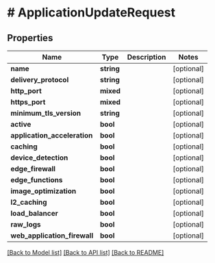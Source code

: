 # # ApplicationUpdateRequest

## Properties

Name | Type | Description | Notes
------------ | ------------- | ------------- | -------------
**name** | **string** |  | [optional]
**delivery_protocol** | **string** |  | [optional]
**http_port** | **mixed** |  | [optional]
**https_port** | **mixed** |  | [optional]
**minimum_tls_version** | **string** |  | [optional]
**active** | **bool** |  | [optional]
**application_acceleration** | **bool** |  | [optional]
**caching** | **bool** |  | [optional]
**device_detection** | **bool** |  | [optional]
**edge_firewall** | **bool** |  | [optional]
**edge_functions** | **bool** |  | [optional]
**image_optimization** | **bool** |  | [optional]
**l2_caching** | **bool** |  | [optional]
**load_balancer** | **bool** |  | [optional]
**raw_logs** | **bool** |  | [optional]
**web_application_firewall** | **bool** |  | [optional]

[[Back to Model list]](../../README.md#models) [[Back to API list]](../../README.md#endpoints) [[Back to README]](../../README.md)
